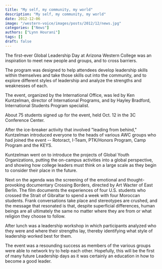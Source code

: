 ```yaml
---
title: "My self, my community, my world"
description: "My self, my community, my world"
date: 2012-12-06
image: "/western-voice/images/posts/2012/12/news.jpg"
categories: ["News"]
authors: ["Lynn Hourani"]
tags: []
draft: false
---
```

The first-ever Global Leadership Day at Arizona Western College was an inspiration to meet new people and groups, and to cross barriers.

The program was designed to help attendees develop leadership skills within themselves and take those skills out into the community, and to explore different styles of leadership and analyze the strengths and weaknesses of each.

The event, organized by the International Office, was led by Ken Kuntzelman, director of International Programs, and by Hayley Bradford, International Students Program specialist.

About 75 students signed up for the event, held Oct. 12 in the 3C Conference Center.

After the ice-breaker activity that involved "leading from behind," Kuntzelman introduced everyone to the heads of various AWC groups who had joined the event -- Rotoract, I-Team, PTK/Honors Program, Camp Program and the KEYS.

Kuntzelman went on to introduce the projects of Global Youth Organizations, putting the on-campus activities into a global perspective, and showing how college leaders must think on a large scale as they begin to consider their place in the future.

Next on the agenda was the screening of the emotional and thought-provoking documentary Crossing Borders, directed by Art Wacter of East Berlin. The film documents the experiences of four U.S. students who crossed the Strait of Gibraltar to spend a week with four Moroccan students. Frank conversations take place and stereotypes are crushed, and the message that resonated is that, despite superficial differences, human beings are all ultimately the same no matter where they are from or what religion they choose to follow.

After lunch was a leadership workshop in which participants analyzed who they were and where their strengths lay, thereby identifying what style of leadership worked best for them.

The event was a resounding success as members of the various groups were able to network try to help each other. Hopefully, this will be the first of many future Leadership days as it was certainly an education in how to become a good leader.